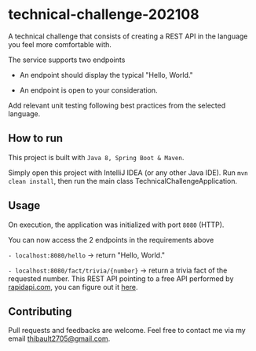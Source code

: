# technical-challenge-202108

A technical challenge that consists of creating a REST API in the language you feel more comfortable with.

The service supports two endpoints

- An endpoint should display the typical "Hello, World."

- An endpoint is open to your consideration.

Add relevant unit testing following best practices from the selected language.

## How to run

This project is built with `Java 8, Spring Boot & Maven`.

Simply open this project with IntelliJ IDEA (or any other Java IDE).
Run `mvn clean install`, then run the main class TechnicalChallengeApplication.

## Usage

On execution, the application was initialized with port `8080` (HTTP).

You can now access the 2 endpoints in the requirements above

`- localhost:8080/hello` -> return "Hello, World."

`- localhost:8080/fact/trivia/{number}` -> return a trivia fact of the requested number.
This REST API pointing to a free API performed by [rapidapi.com](https://rapidapi.com/), you can figure out it [here](https://rapidapi.com/divad12/api/numbers-1/).

## Contributing
Pull requests and feedbacks are welcome. Feel free to contact me via my email thibault2705@gmail.com.